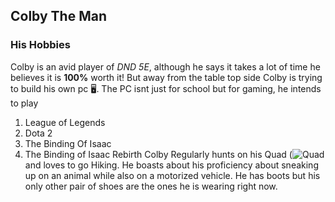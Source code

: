 ## Colby The Man
### His Hobbies

  Colby is an avid player of *DND 5E*, although he says it takes a lot of time he believes it is **100%** worth it! But away from the table top side Colby is trying to build his own pc :desktop_computer:. The PC isnt just for school but for gaming, he intends to play 
  1. League of Legends
  2. Dota 2
  3. The Binding Of Isaac
   3. The Binding of Isaac Rebirth
  Colby Regularly hunts on his Quad (![Quad](https://www.google.com/url?sa=i&source=images&cd=&ved=2ahUKEwjDl9Chv_TmAhWK4J4KHcDDCjwQjRx6BAgBEAQ&url=https%3A%2F%2Fwww.razor.com%2Fproducts%2Felectric-rides%2Fdirt-quad%2F&psig=AOvVaw3aGrVJrY_oVpTBhQFYuadg&ust=1578589743214266) and loves to go Hiking. He boasts about his proficiency about sneaking up on an animal while also on a motorized vehicle. He has boots but his only other pair of shoes are the ones he is wearing right now.
